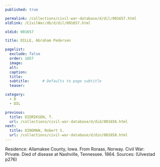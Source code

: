 ```yaml
---
published: true

permalink: /collections/civil-war-database/d/dil/001657.html
oldlink: /CivilWar/db/d/dil/001657.html

oldid: 001657

title: DILLE, Abraham Pedersen

pagelist:
  exclude: false
  order: 1657
  image: 
  alt:
  caption:
  title:
  subtitle:      # Defaults to page subtitle
  teaser:

category: 
  - D 
  - DIL

previous:
  title: DIDRIKSEN, T.
  url: /collections/civil-war-database/d/did/001656.html  
next:
  title: DINGMAN, Robert S.
  url: /collections/civil-war-database/d/din/001658.html   
---
```

Residence: Allamakee County, Iowa. From Roraas, Norway. Civil War: Private. Died of disease at Nashville, Tennessee. 1864. Sources: (Ulvestad p276)